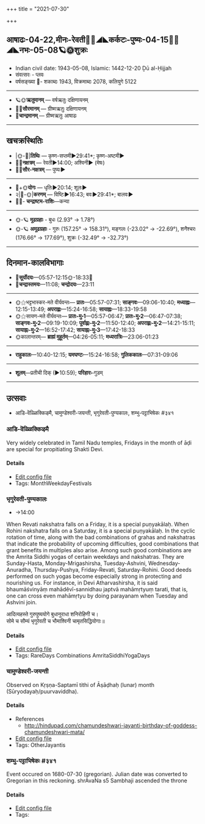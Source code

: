 +++
title = "2021-07-30"

+++
## आषाढः-04-22,मीनः-रेवती🌛🌌◢◣कर्कटः-पुष्यः-04-15🌌🌞◢◣नभः-05-08🪐🌞शुक्रः
- Indian civil date: 1943-05-08, Islamic: 1442-12-20 Ḏū al-Ḥijjah
- संवत्सरः - प्लवः
- वर्षसङ्ख्या 🌛- शकाब्दः 1943, विक्रमाब्दः 2078, कलियुगे 5122
___________________
- 🪐🌞**ऋतुमानम्** — वर्षऋतुः दक्षिणायनम्
- 🌌🌞**सौरमानम्** — ग्रीष्मऋतुः दक्षिणायनम्
- 🌛**चान्द्रमानम्** — ग्रीष्मऋतुः आषाढः
___________________


## खचक्रस्थितिः
- |🌞-🌛|**तिथिः** — कृष्ण-सप्तमी►29:41*; कृष्ण-अष्टमी►  
- 🌌🌛**नक्षत्रम्** — रेवती►14:00; अश्विनी► (मेषः)  
- 🌌🌞**सौर-नक्षत्रम्** — पुष्यः►  
___________________
- 🌛+🌞**योगः** — धृतिः►20:14; शूलः►  
- २|🌛-🌞|**करणम्** — विष्टिः►16:43; बवः►29:41*; बालवः►  
- 🌌🌛- **चन्द्राष्टम-राशिः**—कन्या  
___________________
- 🌞-🪐 **मूढग्रहाः** - बुधः (2.93° → 1.78°)
- 🌞-🪐 **अमूढग्रहाः** - गुरुः (157.25° → 158.31°), मङ्गलः (-23.02° → -22.69°), शनैश्चरः (176.66° → 177.69°), शुक्रः (-32.49° → -32.73°)
___________________


## दिनमान-कालविभागाः
- 🌅**सूर्योदयः**—05:57-12:15🌞️-18:33🌇  
- 🌛**चन्द्रास्तमयः**—11:08; **चन्द्रोदयः**—23:11  
___________________
- 🌞⚝भट्टभास्कर-मते वीर्यवन्तः— **प्रातः**—05:57-07:31; **साङ्गवः**—09:06-10:40; **मध्याह्नः**—12:15-13:49; **अपराह्णः**—15:24-16:58; **सायाह्नः**—18:33-19:58  
- 🌞⚝सायण-मते वीर्यवन्तः— **प्रातः-मु॰1**—05:57-06:47; **प्रातः-मु॰2**—06:47-07:38; **साङ्गवः-मु॰2**—09:19-10:09; **पूर्वाह्णः-मु॰2**—11:50-12:40; **अपराह्णः-मु॰2**—14:21-15:11; **सायाह्नः-मु॰2**—16:52-17:42; **सायाह्नः-मु॰3**—17:42-18:33  
- 🌞कालान्तरम्— **ब्राह्मं मुहूर्तम्**—04:26-05:11; **मध्यरात्रिः**—23:06-01:23  
___________________
- **राहुकालः**—10:40-12:15; **यमघण्टः**—15:24-16:58; **गुलिककालः**—07:31-09:06  
___________________
- **शूलम्**—प्रतीची दिक् (►10:59); **परिहारः**–गुडम्  
___________________

## उत्सवाः
- आडि-वॆळ्ळिक्किऴमै, चामुण्डेश्वरी-जयन्ती, भृगुरेवती-पुण्यकालः, शम्भु-पट्टाभिषेकः #३४१
### आडि-वॆळ्ळिक्किऴमै

Very widely celebrated in Tamil Nadu temples, Fridays in the month of āḍi are special for propitiating Shakti Devi.

#### Details
- [Edit config file](https://github.com/jyotisham/adyatithi/blob/master/tamil/description_only/ADi~veLLikkizhamai.toml)
- Tags: MonthWeekdayFestivals


### भृगुरेवती-पुण्यकालः
- →14:00

When Revati nakshatra falls on a Friday, it is a special puṇyakālaḥ. When Rohini nakshatra falls on a Saturday, it is a special puṇyakālaḥ. In the cyclic rotation of time, along with the bad combinations of grahas and nakshatras that indicate the probability of upcoming difficulties, good combinations that grant benefits in multiples also arise. Among such good combinations are the Amrita Siddhi yogas of certain weekdays and nakshatras. They are Sunday-Hasta, Monday-Mrigashirsha, Tuesday-Ashvini, Wednesday-Anuradha, Thursday-Pushya, Friday-Revati, Saturday-Rohini. Good deeds performed on such yogas become especially strong in protecting and nourishing us.
For instance, in Devi Atharvashirsha, it is said bhaumāśvinyāṃ mahādêvī-sannidhau japtvā mahāmṛtyuṃ tarati, that is, one can cross even mahāmṛtyu by doing parayanam when Tuesday and Ashvini join.

आदित्यहस्ते गुरुपुष्ययोगे बुधानुराधा शनिरोहिणी च।  
सोमे च सौम्यं भृगुरेवती च भौमाश्विनी चामृतसिद्धियोगाः॥



#### Details
- [Edit config file](https://github.com/jyotisham/adyatithi/blob/master/time_focus/amrita-siddhi/description_only/bhRgurEvatI-puNyakAlaH.toml)
- Tags: RareDays Combinations AmritaSiddhiYogaDays


### चामुण्डेश्वरी-जयन्ती

Observed on Kṛṣṇa-Saptamī tithi of Āṣāḍhaḥ (lunar) month (Sūryodayaḥ/puurvaviddha). 

#### Details
- References
  - http://hindupad.com/chamundeshwari-jayanti-birthday-of-goddess-chamundeshwari-mata/
- [Edit config file](https://github.com/jyotisham/adyatithi/blob/master/devatA/shakti/lunar_month/tithi/04/22/cAmuNDEzvarI~jayantI.toml)
- Tags: OtherJayantis


### शम्भु-पट्टाभिषेकः #३४१

Event occured on 1680-07-30 (gregorian). Julian date was converted to Gregorian in this reckoning. shrAvaNa s5  Sambhaji ascended the throne

#### Details
- [Edit config file](https://github.com/jyotisham/adyatithi/blob/master/mahApuruSha/xatra-later/julian/day/07/20/shambhu-paTTAbhiShekaH.toml)
- Tags: 


